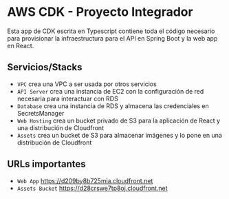 # AWS CDK - Proyecto Integrador

Esta app de CDK escrita en Typescript contiene toda el código necesario
para provisionar la infraestructura para el API en Spring Boot y la web
app en React.

## Servicios/Stacks

- `VPC`             crea una VPC a ser usada por otros servicios
- `API Server`      crea una instancia de EC2 con la configuración de red necesaria para interactuar con RDS
- `Database`        crea una instancia de RDS y almacena las credenciales en SecretsManager
- `Web Hosting`     crea un bucket privado de S3 para la aplicación de React y una distribución de Cloudfront
- `Assets`          crea un bucket de S3 para almacenar imágenes y lo pone en una distribución de Cloudfront

## URLs importantes
- `Web App`         https://d209by8b725mia.cloudfront.net
- `Assets Bucket`   https://d28crswe7tp8oj.cloudfront.net